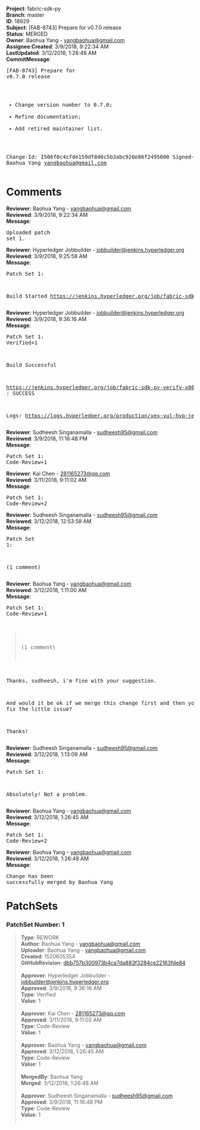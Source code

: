 <strong>Project</strong>: fabric-sdk-py</br><strong>Branch</strong>: master<br><strong>ID</strong>: 18929<br><strong>Subject</strong>: [FAB-8743] Prepare for v0.7.0 release<br><strong>Status</strong>: MERGED<br><strong>Owner</strong>: Baohua Yang - yangbaohua@gmail.com<br><strong>Assignee</strong>:<strong>Created</strong>: 3/9/2018, 9:22:34 AM<br><strong>LastUpdated</strong>: 3/12/2018, 1:26:48 AM<br><strong>CommitMessage</strong>:<br><pre>[FAB-8743] Prepare for v0.7.0 release

* Change version number to 0.7.0;
* Refine documentation;
* Add retired maintainer list.

Change-Id: I506f0c4cfde159df8d0c5b3abc920e86f2495600
Signed-off-by: Baohua Yang <yangbaohua@gmail.com>
</pre><h1>Comments</h1><strong>Reviewer</strong>: Baohua Yang - yangbaohua@gmail.com<br><strong>Reviewed</strong>: 3/9/2018, 9:22:34 AM<br><strong>Message</strong>: <pre>Uploaded patch set 1.</pre><strong>Reviewer</strong>: Hyperledger Jobbuilder - jobbuilder@jenkins.hyperledger.org<br><strong>Reviewed</strong>: 3/9/2018, 9:25:58 AM<br><strong>Message</strong>: <pre>Patch Set 1:

Build Started https://jenkins.hyperledger.org/job/fabric-sdk-py-verify-x86_64/365/</pre><strong>Reviewer</strong>: Hyperledger Jobbuilder - jobbuilder@jenkins.hyperledger.org<br><strong>Reviewed</strong>: 3/9/2018, 9:36:16 AM<br><strong>Message</strong>: <pre>Patch Set 1: Verified+1

Build Successful 

https://jenkins.hyperledger.org/job/fabric-sdk-py-verify-x86_64/365/ : SUCCESS

Logs: https://logs.hyperledger.org/production/vex-yul-hyp-jenkins-3/fabric-sdk-py-verify-x86_64/365</pre><strong>Reviewer</strong>: Sudheesh Singanamalla - sudheesh95@gmail.com<br><strong>Reviewed</strong>: 3/9/2018, 11:16:48 PM<br><strong>Message</strong>: <pre>Patch Set 1: Code-Review+1</pre><strong>Reviewer</strong>: Kai Chen - 281165273@qq.com<br><strong>Reviewed</strong>: 3/11/2018, 9:11:02 AM<br><strong>Message</strong>: <pre>Patch Set 1: Code-Review+2</pre><strong>Reviewer</strong>: Sudheesh Singanamalla - sudheesh95@gmail.com<br><strong>Reviewed</strong>: 3/12/2018, 12:53:58 AM<br><strong>Message</strong>: <pre>Patch Set 1:

(1 comment)</pre><strong>Reviewer</strong>: Baohua Yang - yangbaohua@gmail.com<br><strong>Reviewed</strong>: 3/12/2018, 1:11:00 AM<br><strong>Message</strong>: <pre>Patch Set 1: Code-Review+1

> (1 comment)

Thanks, sudheesh, i'm fine with your suggestion.

And would it be ok if we merge this change first and then you help fix the little issue?

Thanks!</pre><strong>Reviewer</strong>: Sudheesh Singanamalla - sudheesh95@gmail.com<br><strong>Reviewed</strong>: 3/12/2018, 1:13:09 AM<br><strong>Message</strong>: <pre>Patch Set 1:

Absolutely! Not a problem.</pre><strong>Reviewer</strong>: Baohua Yang - yangbaohua@gmail.com<br><strong>Reviewed</strong>: 3/12/2018, 1:26:45 AM<br><strong>Message</strong>: <pre>Patch Set 1: Code-Review+2</pre><strong>Reviewer</strong>: Baohua Yang - yangbaohua@gmail.com<br><strong>Reviewed</strong>: 3/12/2018, 1:26:48 AM<br><strong>Message</strong>: <pre>Change has been successfully merged by Baohua Yang</pre><h1>PatchSets</h1><h3>PatchSet Number: 1</h3><blockquote><strong>Type</strong>: REWORK<br><strong>Author</strong>: Baohua Yang - yangbaohua@gmail.com<br><strong>Uploader</strong>: Baohua Yang - yangbaohua@gmail.com<br><strong>Created</strong>: 1520605354<br><strong>GitHubRevision</strong>: [dbb757b300973b4ca7da883f3284ce22163fde84](https://github.com/hyperledger/fabric-sdk-py/commit/dbb757b300973b4ca7da883f3284ce22163fde84)<br><br><strong>Approver</strong>: Hyperledger Jobbuilder - jobbuilder@jenkins.hyperledger.org<br><strong>Approved</strong>: 3/9/2018, 9:36:16 AM<br><strong>Type</strong>: Verified<br><strong>Value</strong>: 1<br><br><strong>Approver</strong>: Kai Chen - 281165273@qq.com<br><strong>Approved</strong>: 3/11/2018, 9:11:02 AM<br><strong>Type</strong>: Code-Review<br><strong>Value</strong>: 1<br><br><strong>Approver</strong>: Baohua Yang - yangbaohua@gmail.com<br><strong>Approved</strong>: 3/12/2018, 1:26:45 AM<br><strong>Type</strong>: Code-Review<br><strong>Value</strong>: 1<br><br><strong>MergedBy</strong>: Baohua Yang<br><strong>Merged</strong>: 3/12/2018, 1:26:48 AM<br><br><strong>Approver</strong>: Sudheesh Singanamalla - sudheesh95@gmail.com<br><strong>Approved</strong>: 3/9/2018, 11:16:48 PM<br><strong>Type</strong>: Code-Review<br><strong>Value</strong>: 1<br><br></blockquote>